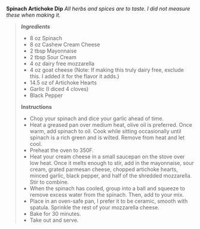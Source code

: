 **Spinach Artichoke Dip**
*All herbs and spices are to taste. I did not measure these when making it.*


> ***Ingredients***
> - 8 oz Spinach
> - 8 oz Cashew Cream Cheese
> - 2 tbsp Mayonnaise
> - 2 tbsp Sour Cream
> - 4 oz dairy free mozzarella
> - 4 oz goat cheese (Note: If making this truly dairy free, exclude this.  I added it for the flavor it adds.)
> - 14.5 oz of Artichoke Hearts
> - Garlic (I diced 4 cloves)
> - Black Pepper
>
> **Instructions** 
> - Chop your spinach and dice your garlic ahead of time.
> - Heat a greased pan over medium heat, olive oil is preferred. Once warm, add spinach to oil. Cook while sitting occasionally until spinach is a rich green and is wilted. Remove from heat and let cool.
> - Preheat the oven to 350F.
> - Heat your cream cheese in a small saucepan on the stove over low heat. Once it melts enough to stir, add in the mayonnaise, sour cream, grated parmesan cheese, chopped artichoke hearts, minced garlic, black pepper, and half of the shredded mozzarella. Stir to combine.
> - When the spinach has cooled, group into a ball and squeeze to remove excess water from the spinach. Then, add to your mix.
> - Place in an oven-safe pan, I prefer it to be ceramic, smooth with spatula. Sprinkle the rest of your mozzarella cheese.
> - Bake for 30 minutes.
> - Take out and serve.